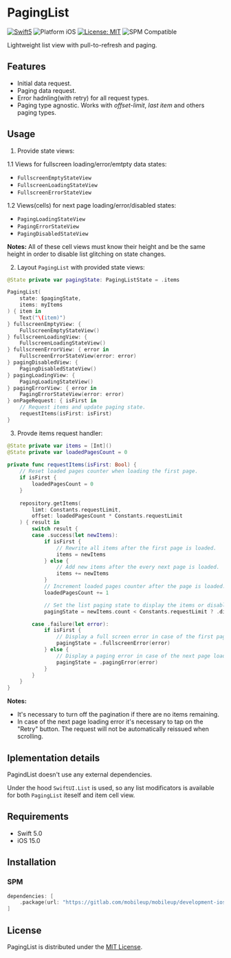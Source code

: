 # PagingList

<p align="left">
    <a href="https://developer.apple.com/swift"><img src="https://img.shields.io/badge/language-Swift_5-green" alt="Swift5" /></a>
 <img src="https://img.shields.io/badge/platform-iOS-blue.svg?style=flat" alt="Platform iOS" />
 <a href="https://github.com/MobileUpLLC/Utils/blob/main/LICENSE"><img src="https://img.shields.io/badge/license-MIT-green" alt="License: MIT" /></a>
<img src="https://img.shields.io/badge/SPM-compatible-green" alt="SPM Compatible">
</p>

Lightweight list view with pull-to-refresh and paging.

## Features
* Initial data request.
* Paging data request.
* Error hadnling(with retry) for all request types.
* Paging type agnostic. Works with *offset-limit*, *last item* and others paging types. 

## Usage
1. Provide state views:

1.1 Views for fullscreen loading/error/emtpty data states:
 - `FullscreenEmptyStateView`
 - `FullscreenLoadingStateView`
 - `FullscreenErrorStateView`

1.2 Views(cells) for next page loading/error/disabled states:
 - `PagingLoadingStateView`
 - `PagingErrorStateView`
 - `PagingDisabledStateView`

 **Notes:** All of these cell views must know their height and be the same height in order to disable list glitching on state changes.

2. Layout `PagingList` with provided state views:
```swift
@State private var pagingState: PagingListState = .items

PagingList(
    state: $pagingState,
    items: myItems
) { item in
    Text("\(item)")
} fullscreenEmptyView: {
    FullscreenEmptyStateView()
} fullscreenLoadingView: {
    FullscreenLoadingStateView()
} fullscreenErrorView: { error in
    FullscreenErrorStateView(error: error)
} pagingDisabledView: {
    PagingDisabledStateView()
} pagingLoadingView: {
    PagingLoadingStateView()
} pagingErrorView: { error in
    PagingErrorStateView(error: error)
} onPageRequest: { isFirst in
    // Request items and update paging state.
    requestItems(isFirst: isFirst)
}
```  

3. Provde items request handler:
```swift
@State private var items = [Int]()
@State private var loadedPagesCount = 0
    
private func requestItems(isFirst: Bool) {
    // Reset loaded pages counter when loading the first page.
    if isFirst {
        loadedPagesCount = 0
    }
    
    repository.getItems(
        limt: Constants.requestLimit,
        offset: loadedPagesCount * Constants.requestLimit
    ) { result in
        switch result {
        case .success(let newItems):
            if isFirst {
                // Rewrite all items after the first page is loaded.
                items = newItems
            } else {
                // Add new items after the every next page is loaded.
                items += newItems
            }
            // Increment loaded pages counter after the page is loaded.
            loadedPagesCount += 1

            // Set the list paging state to display the items or disable pagination if there are no items remaining.
            pagingState = newItems.count < Constants.requestLimit ? .disabled : .items

        case .failure(let error):
            if isFirst {
                // Display a full screen error in case of the first page loading error.
                pagingState = .fullscreenError(error)
            } else {
                // Display a paging error in case of the next page loading error.
                pagingState = .pagingError(error)
            }
        }
    }
}
```
**Notes:**
* It's necessary to turn off the pagination if there are no items remaining.
* In case of the next page loading error it's necessary to tap on the "Retry" button. The request will not be automatically reissued when scrolling.

## Iplementation details
PagindList doesn't use any external dependencies.

Under the hood `SwiftUI.List` is used, so any list modificators is available for both `PagingList` iteself and item cell view.

## Requirements

- Swift 5.0
- iOS 15.0

## Installation

### SPM
```swift
dependencies: [
    .package(url: "https://gitlab.com/mobileup/mobileup/development-ios/paging-list", .upToNextMajor(from: "2.0.0"))
]
```

## License
PagingList is distributed under the [MIT License](https://gitlab.com/mobileup/mobileup/development-ios/paging-list/-/blob/main/LICENSE).
